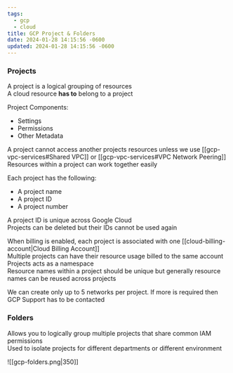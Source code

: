 ```yaml
---
tags:
  - gcp
  - cloud
title: GCP Project & Folders
date: 2024-01-28 14:15:56 -0600
updated: 2024-01-28 14:15:56 -0600
---
```


### Projects
A project is a logical grouping of resources  
A cloud resource **has to** belong to a project

Project Components:
* Settings
* Permissions
* Other Metadata

A project cannot access another projects resources unless we use [[gcp-vpc-services#Shared VPC]] or [[gcp-vpc-services#VPC Network Peering]]
Resources within a project can work together easily

Each project has the following:
* A project name
* A project ID
* A project number

A project ID is unique across Google Cloud  
Projects can be deleted but their IDs cannot be used again

When billing is enabled, each project is associated with one [[cloud-billing-account|Cloud Billing Account]]  
Multiple projects can have their resource usage billed to the same account  
Projects acts as a namespace  
Resource names within a project should be unique but generally resource names can be reused across projects

We can create only up to 5 networks per project. If more is required then GCP Support has  to be contacted

### Folders
Allows you to logically group multiple projects that share common IAM permissions  
Used to isolate projects for different departments or different environment

![[gcp-folders.png|350]]
